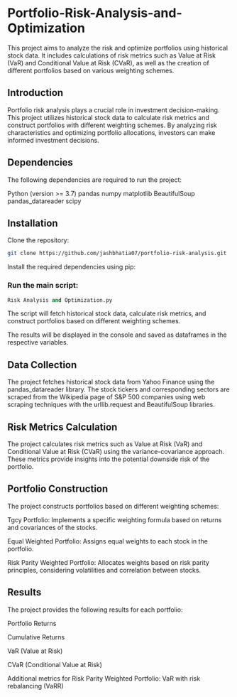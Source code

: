 # Portfolio-Risk-Analysis-and-Optimization

This project aims to analyze the risk and optimize portfolios using historical stock data. It includes calculations of risk metrics such as Value at Risk (VaR) and Conditional Value at Risk (CVaR), as well as the creation of different portfolios based on various weighting schemes.

## Introduction
Portfolio risk analysis plays a crucial role in investment decision-making. This project utilizes historical stock data to calculate risk metrics and construct portfolios with different weighting schemes. By analyzing risk characteristics and optimizing portfolio allocations, investors can make informed investment decisions.

## Dependencies
The following dependencies are required to run the project:

Python (version >= 3.7)
pandas
numpy
matplotlib
BeautifulSoup
pandas_datareader
scipy

## Installation
Clone the repository:

```bash
git clone https://github.com/jashbhatia07/portfolio-risk-analysis.git
```
Install the required dependencies using pip:


### Run the main script:
```python 
Risk Analysis and Optimization.py
```
The script will fetch historical stock data, calculate risk metrics, and construct portfolios based on different weighting schemes.

The results will be displayed in the console and saved as dataframes in the respective variables.

## Data Collection
The project fetches historical stock data from Yahoo Finance using the pandas_datareader library. The stock tickers and corresponding sectors are scraped from the Wikipedia page of S&P 500 companies using web scraping techniques with the urllib.request and BeautifulSoup libraries.

## Risk Metrics Calculation
The project calculates risk metrics such as Value at Risk (VaR) and Conditional Value at Risk (CVaR) using the variance-covariance approach. These metrics provide insights into the potential downside risk of the portfolio.

## Portfolio Construction
The project constructs portfolios based on different weighting schemes:

Tgcy Portfolio: Implements a specific weighting formula based on returns and covariances of the stocks.

Equal Weighted Portfolio: Assigns equal weights to each stock in the portfolio.

Risk Parity Weighted Portfolio: Allocates weights based on risk parity principles, considering volatilities and correlation between stocks.


## Results
The project provides the following results for each portfolio:

Portfolio Returns

Cumulative Returns

VaR (Value at Risk)

CVaR (Conditional Value at Risk)

Additional metrics for Risk Parity Weighted Portfolio: VaR with risk rebalancing (VaRR)

